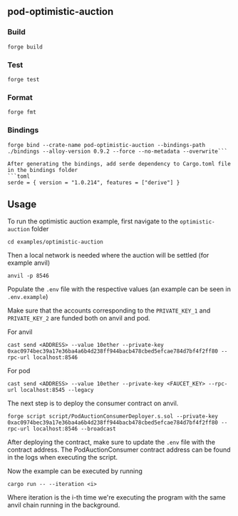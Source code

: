 ## pod-optimistic-auction 

### Build

```shell
forge build
```

### Test

```shell
forge test
```

### Format

```shell
forge fmt
```
### Bindings 

```shell
forge bind --crate-name pod-optimistic-auction --bindings-path ./bindings --alloy-version 0.9.2 --force --no-metadata --overwrite```

After generating the bindings, add serde dependency to Cargo.toml file in the bindings folder
```toml
serde = { version = "1.0.214", features = ["derive"] }
```

## Usage

To run the optimistic auction example, first navigate to the `optimistic-auction` folder
```shell
cd examples/optimistic-auction
```

Then a local network is needed where the auction will be settled (for example anvil)
```shell
anvil -p 8546
```

Populate the `.env` file with the respective values (an example can be seen in `.env.example`)

Make sure that the accounts corresponding to the `PRIVATE_KEY_1` and `PRIVATE_KEY_2` are funded both on anvil and pod.

For anvil
```shell
cast send <ADDRESS> --value 10ether --private-key 0xac0974bec39a17e36ba4a6b4d238ff944bacb478cbed5efcae784d7bf4f2ff80 --rpc-url localhost:8546
```

For pod
```shell
cast send <ADDRESS> --value 10ether --private-key <FAUCET_KEY> --rpc-url localhost:8545 --legacy
```

The next step is to deploy the consumer contract on anvil.
```shell
forge script script/PodAuctionConsumerDeployer.s.sol --private-key 0xac0974bec39a17e36ba4a6b4d238ff944bacb478cbed5efcae784d7bf4f2ff80 --rpc-url localhost:8546 --broadcast
```

After deploying the contract, make sure to update the `.env` file with the contract address. 
The PodAuctionConsumer contract address can be found in the logs when executing the script.


Now the example can be executed by running
```shell
cargo run -- --iteration <i>
```

Where iteration is the i-th time we're executing the program with the same anvil chain running in the background.
